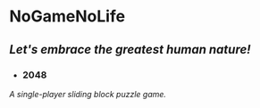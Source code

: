 # NoGameNoLife

## *Let's embrace the greatest human nature!*

- ### 2048
*A single-player sliding block puzzle game.*
